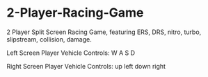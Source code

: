 # 2-Player-Racing-Game
2 Player Split Screen Racing Game, featuring ERS, DRS, nitro, turbo, slipstream, collision, damage.

Left Screen Player Vehicle Controls: W A S D

Right Screen Player Vehicle Controls: up left down right
